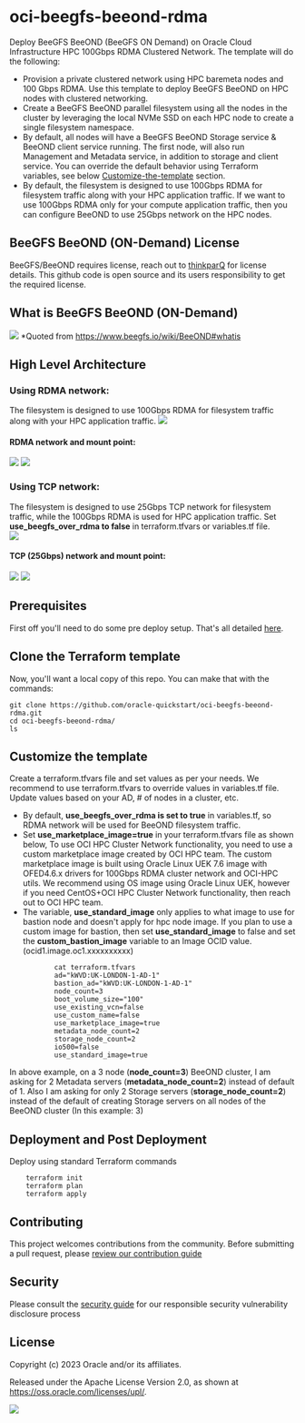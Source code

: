 # oci-beegfs-beeond-rdma
Deploy BeeGFS BeeOND (BeeGFS ON Demand) on Oracle Cloud Infrastructure HPC 100Gbps RDMA Clustered Network. The template will do the following: 

- Provision a private clustered network using HPC baremeta nodes and 100 Gbps RDMA.  Use this template to deploy BeeGFS BeeOND on HPC nodes with clustered networking.   
- Create a BeeGFS BeeOND parallel filesystem using all the nodes in the cluster by leveraging the local NVMe SSD on each HPC node to create a single filesystem namespace.
- By default, all nodes will have a BeeGFS BeeOND Storage service & BeeOND client service running.  The first node, will also run Management and Metadata service, in addition to storage and client service.   You can override the default behavior using Terraform variables, see below [Customize-the-template](https://github.com/oracle-quickstart/oci-beegfs-beeond-rdma#customize-the-template) section. 
- By default, the filesystem is designed to use 100Gbps RDMA for filesystem traffic along with your HPC application traffic.  If we want to use 100Gbps RDMA only for your compute application traffic, then you can configure BeeOND to use 25Gbps network on the HPC nodes.      

## BeeGFS BeeOND (ON-Demand) License
BeeGFS/BeeOND requires license, reach out to [thinkparQ](https://thinkparq.com/) for license details. This github code is open source and its users responsibility to get the required license.

## What is BeeGFS BeeOND (ON-Demand)
![](./images/What_is_BeeOND.png)
*Quoted from https://www.beegfs.io/wiki/BeeOND#whatis


## High Level Architecture
###  Using RDMA network: 
The filesystem is designed to use 100Gbps RDMA for filesystem traffic along with your HPC application traffic.
![](./images/BeeOND_RDMA_OCI_High_Level_Arch.png)

####  RDMA network and mount point:
![](./images/Output-01.png)
![](./images/Output-02.png)



###  Using TCP network: 
The filesystem is designed to use 25Gbps TCP network for filesystem traffic, while the 100Gbps RDMA is used for HPC application traffic.    Set **use_beegfs_over_rdma to false** in terraform.tfvars or variables.tf file.   
![](./images/BeeOND_TCP_OCI_High_Level_Arch.png)

####  TCP (25Gbps) network and mount point:
![](./images/Output-04.png)
![](./images/Output-03.png)


## Prerequisites
First off you'll need to do some pre deploy setup.  That's all detailed [here](https://github.com/oracle/oci-quickstart-prerequisites).

## Clone the Terraform template
Now, you'll want a local copy of this repo.  You can make that with the commands:

    git clone https://github.com/oracle-quickstart/oci-beegfs-beeond-rdma.git
    cd oci-beegfs-beeond-rdma/
    ls

## Customize the template 
Create a terraform.tfvars file and set values as per your needs.  We recommend to use terraform.tfvars to override values in variables.tf file.   Update values based on your AD,  # of nodes in a cluster, etc.    

- By default,  **use_beegfs_over_rdma is set to true** in variables.tf, so RDMA network will be used for BeeOND filesystem traffic.  
- Set **use_marketplace_image=true** in your terraform.tfvars file as shown below, To use OCI  HPC Cluster Network functionality, you need to use a custom marketplace image created by OCI HPC team.  The custom marketplace image is built using Oracle Linux UEK 7.6 image with OFED4.6.x drivers for 100Gbps RDMA cluster network and OCI-HPC utils.  We recommend using OS image using Oracle Linux UEK,  however if you need CentOS+OCI  HPC Cluster Network functionality, then reach out to OCI HPC team.  
- The variable,  **use_standard_image** only applies to what image to use for bastion node and doesn't apply for hpc node image.  If you plan to use a custom image for bastion, then set **use_standard_image** to false and set the **custom_bastion_image** variable to an Image OCID value. (ocid1.image.oc1.xxxxxxxxxx) 

```
           cat terraform.tfvars
           ad="kWVD:UK-LONDON-1-AD-1"
           bastion_ad="kWVD:UK-LONDON-1-AD-1"
           node_count=3
           boot_volume_size="100"
           use_existing_vcn=false
           use_custom_name=false
           use_marketplace_image=true
           metadata_node_count=2
           storage_node_count=2
           io500=false
           use_standard_image=true

```

In above example,  on a 3 node (**node_count=3**) BeeOND cluster, I am asking for 2 Metadata servers (**metadata_node_count=2**) instead of default of 1.  Also I am asking for only 2 Storage servers (**storage_node_count=2**) instead of the default of creating Storage servers on all nodes of the BeeOND cluster (In this example: 3)



## Deployment and Post Deployment
Deploy using standard Terraform commands

        terraform init
        terraform plan
        terraform apply 

## Contributing

This project welcomes contributions from the community. Before submitting a pull request, please [review our contribution guide](./CONTRIBUTING.md)

## Security

Please consult the [security guide](./SECURITY.md) for our responsible security vulnerability disclosure process

## License

Copyright (c) 2023 Oracle and/or its affiliates.

Released under the Apache License Version 2.0, as shown at
[<https://oss.oracle.com/licenses/upl/>](http://www.apache.org/licenses/).

![](./images/TF-apply.PNG)
